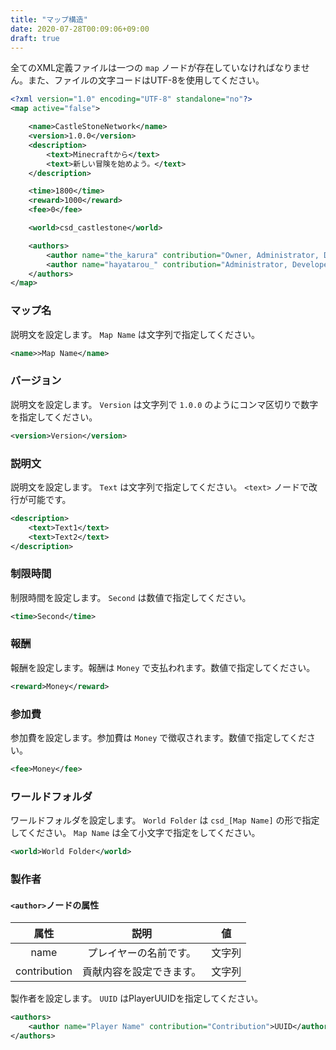```yaml
---
title: "マップ構造"
date: 2020-07-28T00:09:06+09:00
draft: true
---
```


全てのXML定義ファイルは一つの `map` ノードが存在していなければなりません。また、ファイルの文字コードはUTF-8を使用してください。

```xml
<?xml version="1.0" encoding="UTF-8" standalone="no"?>
<map active="false">

    <name>CastleStoneNetwork</name>
    <version>1.0.0</version>
    <description>
        <text>Minecraftから</text>
        <text>新しい冒険を始めよう。</text>
    </description>

    <time>1800</time>
    <reward>1000</reward>
    <fee>0</fee>

    <world>csd_castlestone</world>

    <authors>
        <author name="the_karura" contribution="Owner, Administrator, Developer">db113963-10b7-41ec-b8a9-7d9fffd0cfc7</author>
        <author name="hayatarou_" contribution="Administrator, Developer">c65b1558-6410-4da7-9aef-cff42a2c1399</author>
    </authors>
</map>
```

### マップ名

説明文を設定します。 `Map Name` は文字列で指定してください。

```xml
<name>>Map Name</name>
```

### バージョン

説明文を設定します。 `Version` は文字列で `1.0.0` のようにコンマ区切りで数字を指定してください。

```xml
<version>Version</version>
```

### 説明文

説明文を設定します。 `Text` は文字列で指定してください。 `<text>` ノードで改行が可能です。

```xml
<description>
    <text>Text1</text>
    <text>Text2</text>
</description>
```

### 制限時間

制限時間を設定します。 `Second` は数値で指定してください。

```xml
<time>Second</time>
```

### 報酬

報酬を設定します。報酬は `Money` で支払われます。数値で指定してください。

```xml
<reward>Money</reward>
```

### 参加費

参加費を設定します。参加費は `Money` で徴収されます。数値で指定してください。

```xml
<fee>Money</fee>
```

### ワールドフォルダ

ワールドフォルダを設定します。 `World Folder` は `csd_[Map Name]` の形で指定してください。 `Map Name` は全て小文字で指定をしてください。

```xml
<world>World Folder</world>
```

### 製作者

#### `<author>`ノードの属性

| 属性 | 説明 | 値 |
|:----:|:----:|:----:|
| name | プレイヤーの名前です。 | 文字列 |
| contribution | 貢献内容を設定できます。 | 文字列 |

製作者を設定します。 `UUID` はPlayerUUIDを指定してください。

```xml
<authors>
    <author name="Player Name" contribution="Contribution">UUID</author>
</authors>
```